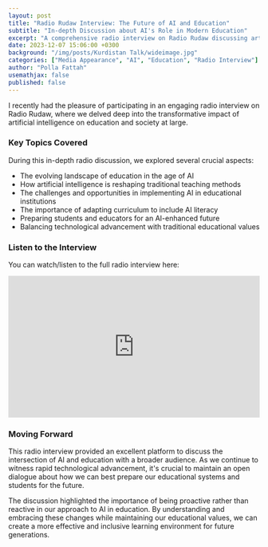 ```yaml
---
layout: post
title: "Radio Rudaw Interview: The Future of AI and Education"
subtitle: "In-depth Discussion about AI's Role in Modern Education"
excerpt: "A comprehensive radio interview on Radio Rudaw discussing artificial intelligence, its impact on education, and the future of learning"
date: 2023-12-07 15:06:00 +0300
background: "/img/posts/Kurdistan Talk/wideimage.jpg"
categories: ["Media Appearance", "AI", "Education", "Radio Interview"]
author: "Polla Fattah"
usemathjax: false
published: false
---
```


<style>
.embed-container {
  position: relative;
  padding-bottom: 56.25%;
  height: 0;
  overflow: hidden;
  max-width: 100%;
}
.embed-container iframe {
  position: absolute;
  top: 0;
  left: 0;
  width: 100%;
  height: 100%;
}
</style>

I recently had the pleasure of participating in an engaging radio interview on Radio Rudaw, where we delved deep into the transformative impact of artificial intelligence on education and society at large.

### Key Topics Covered

During this in-depth radio discussion, we explored several crucial aspects:

- The evolving landscape of education in the age of AI
- How artificial intelligence is reshaping traditional teaching methods
- The challenges and opportunities in implementing AI in educational institutions
- The importance of adapting curriculum to include AI literacy
- Preparing students and educators for an AI-enhanced future
- Balancing technological advancement with traditional educational values

### Listen to the Interview

You can watch/listen to the full radio interview here:

<div class="embed-container">
  <iframe src="https://www.facebook.com/plugins/video.php?href=https%3A%2F%2Fwww.facebook.com%2FRadioRudaw%2Fvideos%2F2111265495920021" frameborder="0" allowfullscreen></iframe>
</div>

### Moving Forward

This radio interview provided an excellent platform to discuss the intersection of AI and education with a broader audience. As we continue to witness rapid technological advancement, it's crucial to maintain an open dialogue about how we can best prepare our educational systems and students for the future.

The discussion highlighted the importance of being proactive rather than reactive in our approach to AI in education. By understanding and embracing these changes while maintaining our educational values, we can create a more effective and inclusive learning environment for future generations.
